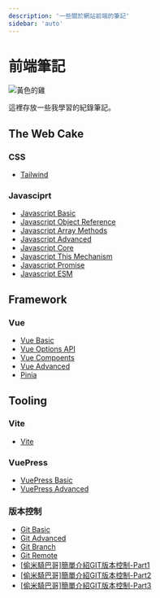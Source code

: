 ```yaml
---
description: '一些關於網站前端的筆記'
sidebar: 'auto'
---
```


# 前端筆記

![黃色的雞](@/assets/images/yellow_chicken.jpeg)

這裡存放一些我學習的紀錄筆記。

## The Web Cake

### CSS

- [Tailwind](css/tailwind.md)

### Javasciprt

- [Javascript Basic](js/js_basic.md)
- [Javascript Object Reference](js/js_obj_ref.md)
- [Javascript Array Methods](js/js_ary_methods.md)
- [Javascript Advanced](js/js_advanced.md)
- [Javascript Core](js/js_core.md)
- [Javascript This Mechanism](js/js_this.md)
- [Javascript Promise](js/js_promise.md)
- [Javascript ESM](js/js_esm.md)

## Framework

### Vue

- [Vue Basic](vue/vuejs_basic.md)
- [Vue Options API](vue/vuejs_options_api.md)
- [Vue Compoents](vue/vuejs_components.md)
- [Vue Advanced](vue/vuejs_advanced.md)
- [Pinia](vue/pinia.md)

## Tooling

### Vite

- [Vite](vite/vite.md)

### VuePress

- [VuePress Basic](vuepress/vuepress_basic.md)
- [VuePress Advanced](vuepress/vuepress_advanced.md)

### 版本控制

- [Git Basic](git/git_basic.md)
- [Git Advanced](git/git_advanced.md)
- [Git Branch](git/git_branch.md)
- [Git Remote](git/git_remote.md)
- [[偷米騎巴哥]簡單介紹GIT版本控制-Part1](https://youtu.be/659kWnMgpoI)
- [[偷米騎巴哥]簡單介紹GIT版本控制-Part2](https://youtu.be/TF6mWcBCf2o)
- [[偷米騎巴哥]簡單介紹GIT版本控制-Part3](https://youtu.be/PjQF6Bs3IHs)

